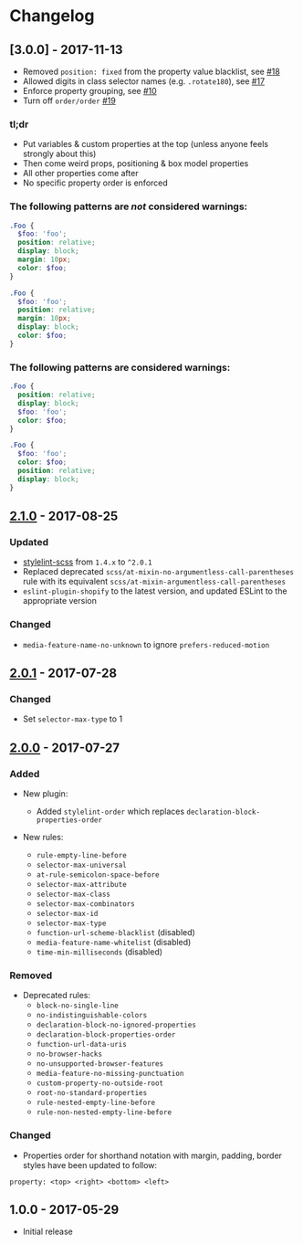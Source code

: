 # Changelog

<!-- ## [Unreleased] -->

## [3.0.0] - 2017-11-13

- Removed `position: fixed` from the property value blacklist, see [#18](https://github.com/Shopify/stylelint-config-shopify/pull/18)
- Allowed digits in class selector names (e.g. `.rotate180`), see [#17](https://github.com/Shopify/stylelint-config-shopify/pull/17)
- Enforce property grouping, see [#10](https://github.com/Shopify/stylelint-config-shopify/pull/10)
- Turn off `order/order` [#19](https://github.com/Shopify/stylelint-config-shopify/pull/19)

### tl;dr

- Put variables & custom properties at the top (unless anyone feels strongly about this)
- Then come weird props, positioning & box model properties
- All other properties come after
- No specific property order is enforced

### The following patterns are _not_ considered warnings:

```scss
.Foo {
  $foo: 'foo';
  position: relative;
  display: block;
  margin: 10px;
  color: $foo;
}

.Foo {
  $foo: 'foo';
  position: relative;
  margin: 10px;
  display: block;
  color: $foo;
}
```

### The following patterns are considered warnings:

```scss
.Foo {
  position: relative;
  display: block;
  $foo: 'foo';
  color: $foo;
}

.Foo {
  $foo: 'foo';
  color: $foo;
  position: relative;
  display: block;
}
```


## [2.1.0] - 2017-08-25

### Updated
* [stylelint-scss](https://github.com/kristerkari/stylelint-scss) from `1.4.x` to `^2.0.1`
* Replaced deprecated `scss/at-mixin-no-argumentless-call-parentheses` rule with its equivalent `scss/at-mixin-argumentless-call-parentheses`
* `eslint-plugin-shopify` to the latest version, and updated ESLint to the appropriate version

### Changed
* `media-feature-name-no-unknown` to ignore `prefers-reduced-motion`

## [2.0.1] - 2017-07-28

### Changed
* Set `selector-max-type` to 1

## [2.0.0] - 2017-07-27

### Added

* New plugin:
  * Added `stylelint-order` which replaces `declaration-block-properties-order`

* New rules:
  * `rule-empty-line-before`
  * `selector-max-universal`
  * `at-rule-semicolon-space-before`
  * `selector-max-attribute`
  * `selector-max-class`
  * `selector-max-combinators`
  * `selector-max-id`
  * `selector-max-type`
  * `function-url-scheme-blacklist` (disabled)
  * `media-feature-name-whitelist` (disabled)
  * `time-min-milliseconds` (disabled)

### Removed

* Deprecated rules:
  * `block-no-single-line`
  * `no-indistinguishable-colors`
  * `declaration-block-no-ignored-properties`
  * `declaration-block-properties-order`
  * `function-url-data-uris`
  * `no-browser-hacks`
  * `no-unsupported-browser-features`
  * `media-feature-no-missing-punctuation`
  * `custom-property-no-outside-root`
  * `root-no-standard-properties`
  * `rule-nested-empty-line-before`
  * `rule-non-nested-empty-line-before`


### Changed

* Properties order for shorthand notation with margin, padding, border styles have been updated to follow:
```
property: <top> <right> <bottom> <left>
```

## 1.0.0 - 2017-05-29
* Initial release


[Unreleased]: https://github.com/Shopify/stylelint-config-shopify/compare/v2.1.0...HEAD
[2.1.0]: https://github.com/Shopify/stylelint-config-shopify/compare/v2.0.1...v2.1.0
[2.0.1]: https://github.com/Shopify/stylelint-config-shopify/compare/v2.0.0...v2.0.1
[2.0.0]: https://github.com/Shopify/stylelint-config-shopify/compare/v1.0.0...v2.0.0
